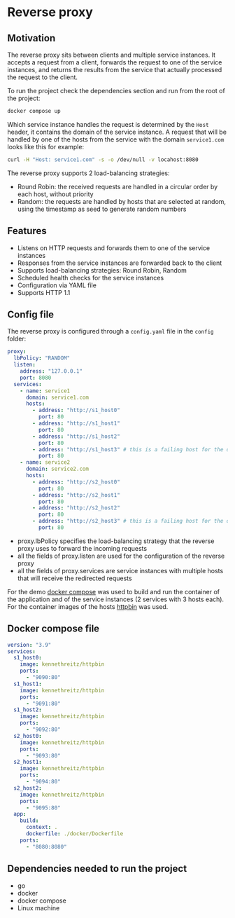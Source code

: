 # Reverse proxy
## Motivation

The reverse proxy sits between clients and multiple service instances. It accepts a request from a client, forwards the request to one of the service instances, and returns the results from the service that actually processed the request to the client.

To run the project check the dependencies section and run from the root of the project:
```bash
docker compose up
```
Which service instance handles the request is determined by the `Host` header, it contains the domain of the service instance. A request that will be handled by one of the hosts from the service with the domain `service1.com` looks like this for example:
```bash
curl -H "Host: service1.com" -s -o /dev/null -v locahost:8080  
```
The reverse proxy supports 2 load-balancing strategies: 
* Round Robin: the received requests are handled in a circular order by each host, without priority
* Random: the requests are handled by hosts that are selected at random, using the timestamp as seed to generate random numbers  
## Features

* Listens on HTTP requests and forwards them to one of the service instances
* Responses from the service instances are forwarded back to the client
* Supports load-balancing strategies: Round Robin, Random
* Scheduled health checks for the service instances
* Configuration via YAML file
* Supports HTTP 1.1

## Config file
The reverse proxy is configured through a `config.yaml` file in the `config` folder:  
```yaml
proxy:
  lbPolicy: "RANDOM"
  listen:
    address: "127.0.0.1"
    port: 8080
  services:
    - name: service1
      domain: service1.com
      hosts:
        - address: "http://s1_host0"
          port: 80
        - address: "http://s1_host1"
          port: 80 
        - address: "http://s1_host2"
          port: 80
        - address: "http://s1_host3" # this is a failing host for the demo
          port: 80
    - name: service2
      domain: service2.com
      hosts:
        - address: "http://s2_host0"
          port: 80
        - address: "http://s2_host1"
          port: 80 
        - address: "http://s2_host2"
          port: 80
        - address: "http://s2_host3" # this is a failing host for the demo
          port: 80
```
* proxy.lbPolicy specifies the load-balancing strategy that the reverse proxy uses to forward the incoming requests
* all the fields of proxy.listen are used for the configuration of the reverse proxy
* all the fields of proxy.services are service instances with multiple hosts that will receive the redirected requests

For the demo [docker compose](https://docs.docker.com/compose/install/) was used to build and run the container of the application and of the service instances (2 services with 3 hosts each). For the container images of the hosts [httpbin](https://httpbin.org/) was used.
## Docker compose file
```yaml Docker-compose
version: "3.9"
services:
  s1_host0:
    image: kennethreitz/httpbin
    ports: 
      - "9090:80"
  s1_host1:
    image: kennethreitz/httpbin
    ports: 
      - "9091:80"
  s1_host2:
    image: kennethreitz/httpbin
    ports: 
      - "9092:80"
  s2_host0:
    image: kennethreitz/httpbin
    ports: 
      - "9093:80"
  s2_host1:
    image: kennethreitz/httpbin
    ports: 
      - "9094:80"
  s2_host2:
    image: kennethreitz/httpbin
    ports: 
      - "9095:80"
  app:
    build: 
      context: . 
      dockerfile: ./docker/Dockerfile
    ports:
      - "8080:8080"
```
## Dependencies needed to run the project
* go 
* docker
* docker compose
* Linux machine